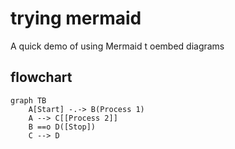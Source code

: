 # trying mermaid

A quick demo of using Mermaid t oembed diagrams

## flowchart

```mermaid
graph TB
	A[Start] -.-> B(Process 1)
	A --> C[[Process 2]]
	B ==o D([Stop])
	C --> D
```